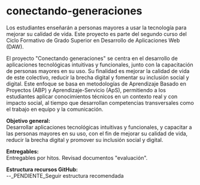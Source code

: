 # conectando-generaciones
Los estudiantes enseñarán a personas mayores a usar la tecnología para mejorar su calidad de vida. Este proyecto es parte del segundo curso del Ciclo Formativo de Grado Superior en Desarrollo de Aplicaciones Web (DAW).

El proyecto "Conectando generaciones" se centra en el desarrollo de aplicaciones tecnológicas intuitivas y funcionales, junto con la capacitación de personas mayores en su uso. Su finalidad es mejorar la calidad de vida de este colectivo, reducir la brecha digital y fomentar su inclusión social y digital. Este enfoque se basa en metodologías de Aprendizaje Basado en Proyectos (ABP) y Aprendizaje-Servicio (ApS), permitiendo a los estudiantes aplicar conocimientos técnicos en un contexto real y con impacto social, al tiempo que desarrollan competencias transversales como el trabajo en equipo y la comunicación.

**Objetivo general:**   
Desarrollar aplicaciones tecnológicas intuitivas y funcionales, y capacitar a las personas mayores en su uso, con el fin de mejorar su calidad de vida, reducir la brecha digital y promover su inclusión social y digital.

**Entregables:**  
Entregables por hitos. Revisad documentos "evaluación".

**Estructura recursos GitHub:**  
--_PENDIENTE_Seguir estructura recomendada
